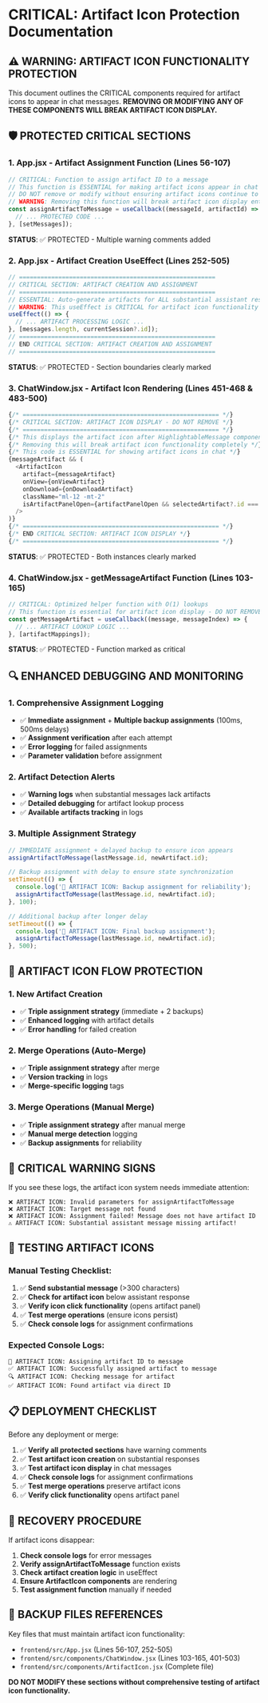 # CRITICAL: Artifact Icon Protection Documentation

## ⚠️ **WARNING: ARTIFACT ICON FUNCTIONALITY PROTECTION**

This document outlines the CRITICAL components required for artifact icons to appear in chat messages. **REMOVING OR MODIFYING ANY OF THESE COMPONENTS WILL BREAK ARTIFACT ICON DISPLAY.**

## 🛡️ **PROTECTED CRITICAL SECTIONS**

### 1. **App.jsx - Artifact Assignment Function (Lines 56-107)**
```javascript
// CRITICAL: Function to assign artifact ID to a message
// This function is ESSENTIAL for making artifact icons appear in chat messages
// DO NOT remove or modify without ensuring artifact icons continue to work
// WARNING: Removing this function will break artifact icon display entirely
const assignArtifactToMessage = useCallback((messageId, artifactId) => {
  // ... PROTECTED CODE ...
}, [setMessages]);
```
**STATUS**: ✅ PROTECTED - Multiple warning comments added

### 2. **App.jsx - Artifact Creation UseEffect (Lines 252-505)**
```javascript
// ======================================================= 
// CRITICAL SECTION: ARTIFACT CREATION AND ASSIGNMENT
// =======================================================
// ESSENTIAL: Auto-generate artifacts for ALL substantial assistant responses
// WARNING: This useEffect is CRITICAL for artifact icon functionality
useEffect(() => {
  // ... ARTIFACT PROCESSING LOGIC ...
}, [messages.length, currentSession?.id]);
// =======================================================
// END CRITICAL SECTION: ARTIFACT CREATION AND ASSIGNMENT
// =======================================================
```
**STATUS**: ✅ PROTECTED - Section boundaries clearly marked

### 3. **ChatWindow.jsx - Artifact Icon Rendering (Lines 451-468 & 483-500)**
```javascript
{/* ======================================================= */}
{/* CRITICAL SECTION: ARTIFACT ICON DISPLAY - DO NOT REMOVE */}
{/* ======================================================= */}
{/* This displays the artifact icon after HighlightableMessage components */}
{/* Removing this will break artifact icon functionality completely */}
{/* This code is ESSENTIAL for showing artifact icons in chat */}
{messageArtifact && (
  <ArtifactIcon
    artifact={messageArtifact}
    onView={onViewArtifact}
    onDownload={onDownloadArtifact}
    className="ml-12 -mt-2"
    isArtifactPanelOpen={artifactPanelOpen && selectedArtifact?.id === messageArtifact.id}
  />
)}
{/* ======================================================= */}
{/* END CRITICAL SECTION: ARTIFACT ICON DISPLAY */}
{/* ======================================================= */}
```
**STATUS**: ✅ PROTECTED - Both instances clearly marked

### 4. **ChatWindow.jsx - getMessageArtifact Function (Lines 103-165)**
```javascript
// CRITICAL: Optimized helper function with O(1) lookups
// This function is essential for artifact icon display - DO NOT REMOVE OR MODIFY
const getMessageArtifact = useCallback((message, messageIndex) => {
  // ... ARTIFACT LOOKUP LOGIC ...
}, [artifactMappings]);
```
**STATUS**: ✅ PROTECTED - Function marked as critical

## 🔍 **ENHANCED DEBUGGING AND MONITORING**

### 1. **Comprehensive Assignment Logging**
- ✅ **Immediate assignment** + **Multiple backup assignments** (100ms, 500ms delays)
- ✅ **Assignment verification** after each attempt
- ✅ **Error logging** for failed assignments
- ✅ **Parameter validation** before assignment

### 2. **Artifact Detection Alerts**
- ✅ **Warning logs** when substantial messages lack artifacts
- ✅ **Detailed debugging** for artifact lookup process
- ✅ **Available artifacts tracking** in logs

### 3. **Multiple Assignment Strategy**
```javascript
// IMMEDIATE assignment + delayed backup to ensure icon appears
assignArtifactToMessage(lastMessage.id, newArtifact.id);

// Backup assignment with delay to ensure state synchronization
setTimeout(() => {
  console.log('🔗 ARTIFACT ICON: Backup assignment for reliability');
  assignArtifactToMessage(lastMessage.id, newArtifact.id);
}, 100);

// Additional backup after longer delay
setTimeout(() => {
  console.log('🔗 ARTIFACT ICON: Final backup assignment');
  assignArtifactToMessage(lastMessage.id, newArtifact.id);
}, 500);
```

## 🎯 **ARTIFACT ICON FLOW PROTECTION**

### 1. **New Artifact Creation**
- ✅ **Triple assignment strategy** (immediate + 2 backups)
- ✅ **Enhanced logging** with artifact details
- ✅ **Error handling** for failed creation

### 2. **Merge Operations (Auto-Merge)**
- ✅ **Triple assignment strategy** after merge
- ✅ **Version tracking** in logs
- ✅ **Merge-specific logging** tags

### 3. **Merge Operations (Manual Merge)**
- ✅ **Triple assignment strategy** after manual merge
- ✅ **Manual merge detection** logging
- ✅ **Backup assignments** for reliability

## 🚨 **CRITICAL WARNING SIGNS**

If you see these logs, the artifact icon system needs immediate attention:

```
❌ ARTIFACT ICON: Invalid parameters for assignArtifactToMessage
❌ ARTIFACT ICON: Target message not found
❌ ARTIFACT ICON: Assignment failed! Message does not have artifact ID
⚠️ ARTIFACT ICON: Substantial assistant message missing artifact!
```

## 🔧 **TESTING ARTIFACT ICONS**

### Manual Testing Checklist:
1. ✅ **Send substantial message** (>300 characters)
2. ✅ **Check for artifact icon** below assistant response
3. ✅ **Verify icon click functionality** (opens artifact panel)
4. ✅ **Test merge operations** (ensure icons persist)
5. ✅ **Check console logs** for assignment confirmations

### Expected Console Logs:
```
🔗 ARTIFACT ICON: Assigning artifact ID to message
✅ ARTIFACT ICON: Successfully assigned artifact to message
🔍 ARTIFACT ICON: Checking message for artifact
✅ ARTIFACT ICON: Found artifact via direct ID
```

## 📋 **DEPLOYMENT CHECKLIST**

Before any deployment or merge:

1. ✅ **Verify all protected sections** have warning comments
2. ✅ **Test artifact icon creation** on substantial responses  
3. ✅ **Test artifact icon display** in chat messages
4. ✅ **Check console logs** for assignment confirmations
5. ✅ **Test merge operations** preserve artifact icons
6. ✅ **Verify click functionality** opens artifact panel

## 🎯 **RECOVERY PROCEDURE**

If artifact icons disappear:

1. **Check console logs** for error messages
2. **Verify assignArtifactToMessage** function exists
3. **Check artifact creation logic** in useEffect
4. **Ensure ArtifactIcon components** are rendering
5. **Test assignment function** manually if needed

## 💾 **BACKUP FILES REFERENCES**

Key files that must maintain artifact icon functionality:
- `frontend/src/App.jsx` (Lines 56-107, 252-505)
- `frontend/src/components/ChatWindow.jsx` (Lines 103-165, 401-503)
- `frontend/src/components/ArtifactIcon.jsx` (Complete file)

**DO NOT MODIFY these sections without comprehensive testing of artifact icon functionality.**